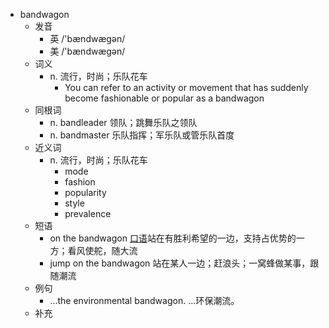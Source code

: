 - bandwagon
  - 发音
    - 英 /'bændwægən/
    - 美 /'bændwæɡən/
  - 词义
    - n. 流行，时尚；乐队花车
      - You can refer to an activity or movement that has suddenly become fashionable or popular as a bandwagon
  - 同根词
    - n. bandleader 领队；跳舞乐队之领队
    - n. bandmaster 乐队指挥；军乐队或管乐队首度
  - 近义词
    - n. 流行，时尚；乐队花车
      - mode
      - fashion
      - popularity
      - style
      - prevalence
  - 短语
    - on the bandwagon [口语](选举中)站在有胜利希望的一边，支持占优势的一方；看风使舵，随大流
    - jump on the bandwagon 站在某人一边；赶浪头；一窝蜂做某事，跟随潮流
  - 例句
    - ...the environmental bandwagon. …环保潮流。
  - 补充